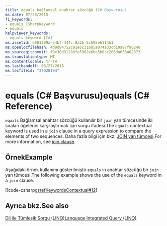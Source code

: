 ```yaml
---
title: equals bağlamsal anahtar sözcüğü (C# Başvurusu)
ms.date: 07/20/2015
f1_keywords:
- equals_CSharpKeyword
- equals
helpviewer_keywords:
- equals keyword [C#]
ms.assetid: e981309a-e4bf-444c-8a2b-5c695e6114b1
ms.openlocfilehash: 4d9d84752c91e6c31685a074a33cd19a97f90248
ms.sourcegitcommit: f9e38d31288fe5962e6be5b0cc286da633482873
ms.translationtype: MT
ms.contentlocale: tr-TR
ms.lasthandoff: 06/27/2018
ms.locfileid: "37028194"
---
```

# <a name="equals-c-reference"></a><span data-ttu-id="ddafb-102">equals (C# Başvurusu)</span><span class="sxs-lookup"><span data-stu-id="ddafb-102">equals (C# Reference)</span></span>

<span data-ttu-id="ddafb-103">`equals` Bağlamsal anahtar sözcüğü kullanılır bir `join` yan tümcesinde iki sıraları öğelerini karşılaştırmak için sorgu ifadesi.</span><span class="sxs-lookup"><span data-stu-id="ddafb-103">The `equals` contextual keyword is used in a `join` clause in a query expression to compare the elements of two sequences.</span></span> <span data-ttu-id="ddafb-104">Daha fazla bilgi için bkz: [JOIN yan tümcesi](join-clause.md).</span><span class="sxs-lookup"><span data-stu-id="ddafb-104">For more information, see [join clause](join-clause.md).</span></span>

## <a name="example"></a><span data-ttu-id="ddafb-105">Örnek</span><span class="sxs-lookup"><span data-stu-id="ddafb-105">Example</span></span>

<span data-ttu-id="ddafb-106">Aşağıdaki örnek kullanımı gösterilmiştir `equals` in anahtar sözcüğü bir `join` yan tümcesi.</span><span class="sxs-lookup"><span data-stu-id="ddafb-106">The following example shows the use of the `equals` keyword in a `join` clause.</span></span>

[!code-csharp[csrefKeywordsContextual#12](~/samples/snippets/csharp/VS_Snippets_VBCSharp/csrefKeywordsContextual/CS/csrefKeywordsContextual.cs#12)]

## <a name="see-also"></a><span data-ttu-id="ddafb-107">Ayrıca bkz.</span><span class="sxs-lookup"><span data-stu-id="ddafb-107">See also</span></span>

[<span data-ttu-id="ddafb-108">Dil ile Tümleşik Sorgu (LINQ)</span><span class="sxs-lookup"><span data-stu-id="ddafb-108">Language Integrated Query (LINQ)</span></span>](../../linq/index.md)